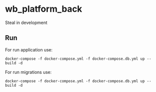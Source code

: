 # wb_platform_back

Steal in development

## Run

For run application use:

```shell
docker-compose -f docker-compose.yml -f docker-compose.db.yml up --build -d
```

For run migrations use:

```shell
docker-compose -f docker-compose.yml -f docker-compose.db.yml up --build -d
```
